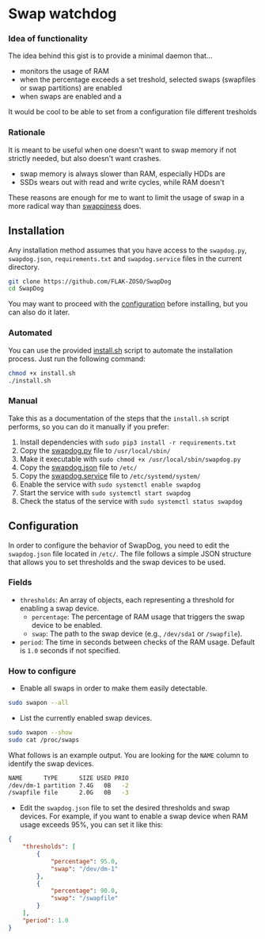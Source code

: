 # Swap watchdog

### Idea of functionality

The idea behind this gist is to provide a minimal daemon that...
- monitors the usage of RAM
- when the percentage exceeds a set treshold, selected swaps (swapfiles or swap partitions) are enabled
- when swaps are enabled and a 

It would be cool to be able to set from a configuration file different tresholds

### Rationale

It is meant to be useful when one doesn't want to swap memory if not strictly needed, but also doesn't want crashes.
- swap memory is always slower than RAM, especially HDDs are
- SSDs wears out with read and write cycles, while RAM doesn't

These reasons are enough for me to want to limit the usage of swap in a more radical way than [swappiness](https://askubuntu.com/a/157809/1559059) does.

## Installation

Any installation method assumes that you have access to the `swapdog.py`, `swapdog.json`, `requirements.txt` and `swapdog.service` files in the current directory.

```bash
git clone https://github.com/FLAK-ZOSO/SwapDog
cd SwapDog
```

You may want to proceed with the [configuration](#configuration) before installing, but you can also do it later.

### Automated

You can use the provided [install.sh](install.sh) script to automate the installation process. Just run the following command:

```bash
chmod +x install.sh
./install.sh
```

### Manual

Take this as a documentation of the steps that the `install.sh` script performs, so you can do it manually if you prefer:

1. Install dependencies with `sudo pip3 install -r requirements.txt`
2. Copy the [swapdog.py](swapdog.py) file to `/usr/local/sbin/`
3. Make it executable with `sudo chmod +x /usr/local/sbin/swapdog.py`
4. Copy the [swapdog.json](swapdog.json) file to `/etc/`
5. Copy the [swapdog.service](swapdog.service) file to `/etc/systemd/system/`
6. Enable the service with `sudo systemctl enable swapdog`
7. Start the service with `sudo systemctl start swapdog`
8. Check the status of the service with `sudo systemctl status swapdog`

## Configuration

In order to configure the behavior of SwapDog, you need to edit the `swapdog.json` file located in `/etc/`. The file follows a simple JSON structure that allows you to set thresholds and the swap devices to be used.

### Fields

- `thresholds`: An array of objects, each representing a threshold for enabling a swap device.
  - `percentage`: The percentage of RAM usage that triggers the swap device to be enabled.
  - `swap`: The path to the swap device (e.g., `/dev/sda1` or `/swapfile`).
- `period`: The time in seconds between checks of the RAM usage. Default is `1.0` seconds if not specified.

### How to configure

- Enable all swaps in order to make them easily detectable.

```bash
sudo swapon --all
```

- List the currently enabled swap devices.

```bash
sudo swapon --show
sudo cat /proc/swaps
```

What follows is an example output. You are looking for the `NAME` column to identify the swap devices.

```bash
NAME      TYPE      SIZE USED PRIO
/dev/dm-1 partition 7.4G   0B   -2
/swapfile file      2.0G   0B   -3
```

- Edit the `swapdog.json` file to set the desired thresholds and swap devices. For example, if you want to enable a swap device when RAM usage exceeds 95%, you can set it like this:

```json
{
    "thresholds": [
        {
            "percentage": 95.0,
            "swap": "/dev/dm-1"
        },
        {
            "percentage": 90.0,
            "swap": "/swapfile"
        }
    ],
    "period": 1.0
}
```
